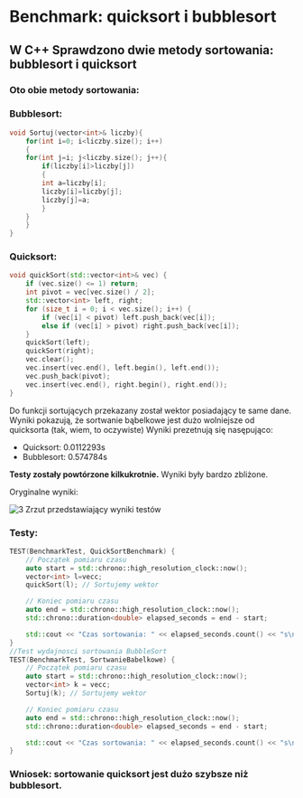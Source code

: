 # Benchmark: quicksort i bubblesort
## W C++ Sprawdzono dwie metody sortowania: bubblesort i quicksort

### Oto obie metody sortowania:
### Bubblesort:
```cpp
void Sortuj(vector<int>& liczby){
    for(int i=0; i<liczby.size(); i++)
    {
	for(int j=i; j<liczby.size(); j++){
	    if(liczby[i]>liczby[j])
	    {
		int a=liczby[i];
		liczby[i]=liczby[j];
		liczby[j]=a;
	    }
	}
    }
}
```
### Quicksort:
```cpp
void quickSort(std::vector<int>& vec) {
    if (vec.size() <= 1) return;
    int pivot = vec[vec.size() / 2];
    std::vector<int> left, right;
    for (size_t i = 0; i < vec.size(); i++) {
        if (vec[i] < pivot) left.push_back(vec[i]);
        else if (vec[i] > pivot) right.push_back(vec[i]);
    }
    quickSort(left);
    quickSort(right);
    vec.clear();
    vec.insert(vec.end(), left.begin(), left.end());
    vec.push_back(pivot);
    vec.insert(vec.end(), right.begin(), right.end());
}
```


Do funkcji sortujących przekazany został wektor posiadający te same dane.
Wyniki pokazują, że sortwanie bąbelkowe jest dużo wolniejsze od quicksorta (tak, wiem, to oczywiste)
Wyniki prezetnują się nasępująco:
 - Quicksort: 0.0112293s
 - Bubblesort: 0.574784s <br>
 
<b>Testy zostały powtórzone kilkukrotnie.</b> Wyniki były bardzo zbliżone.

Oryginalne wyniki:

![3](https://github.com/user-attachments/assets/172fdb8a-1a0a-4bc2-b447-3aac41f1bb9b)
Zrzut przedstawiający wyniki testów

### Testy:
```cpp
TEST(BenchmarkTest, QuickSortBenchmark) {
    // Początek pomiaru czasu
    auto start = std::chrono::high_resolution_clock::now();
    vector<int> l=vecc;
    quickSort(l); // Sortujemy wektor

    // Koniec pomiaru czasu
    auto end = std::chrono::high_resolution_clock::now();
    std::chrono::duration<double> elapsed_seconds = end - start;

    std::cout << "Czas sortowania: " << elapsed_seconds.count() << "s\n";
}
//Test wydajnosci sortowania BubbleSort
TEST(BenchmarkTest, SortwanieBabelkowe) {
    // Początek pomiaru czasu
    auto start = std::chrono::high_resolution_clock::now();
    vector<int> k = vecc;
    Sortuj(k); // Sortujemy wektor

    // Koniec pomiaru czasu
    auto end = std::chrono::high_resolution_clock::now();
    std::chrono::duration<double> elapsed_seconds = end - start;

    std::cout << "Czas sortowania: " << elapsed_seconds.count() << "s\n";
}
```

### Wniosek: sortowanie quicksort jest dużo szybsze niż bubblesort.
